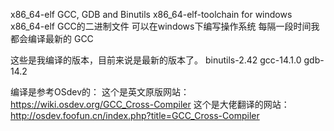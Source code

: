 x86_64-elf GCC, GDB and Binutils
x86_64-elf-toolchain for windows
x86_64-elf GCC的二进制文件 可以在windows下编写操作系统 每隔一段时间我都会编译最新的 GCC

这些是我编译的版本，目前来说是最新的版本了。
binutils-2.42
gcc-14.1.0
gdb-14.2

编译是参考OSdev的：
这个是英文原版网站：https://wiki.osdev.org/GCC_Cross-Compiler
这个是大佬翻译的网站：http://osdev.foofun.cn/index.php?title=GCC_Cross-Compiler
